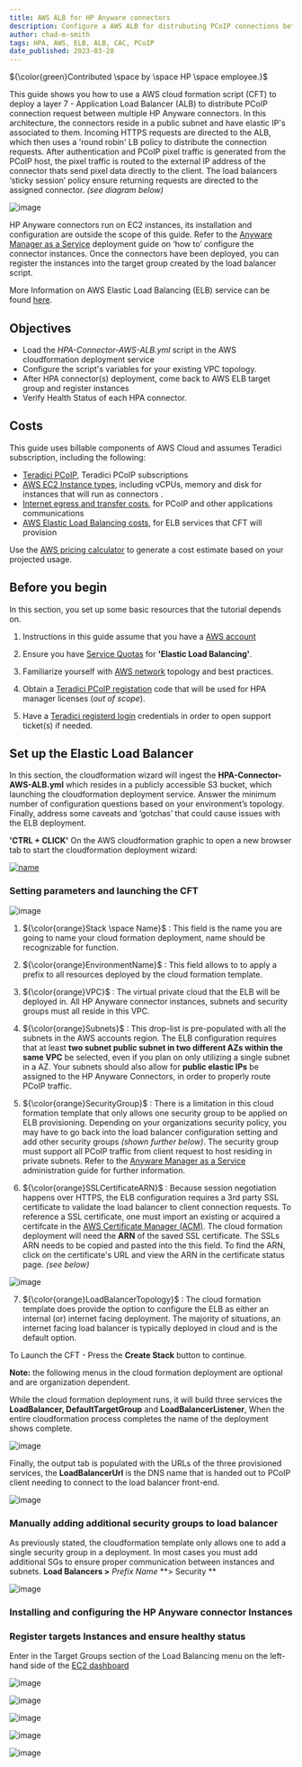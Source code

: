 ```yaml
---
title: AWS ALB for HP Anyware connectors
description: Configure a AWS ALB for distrubuting PCoIP connections between multiple HP Anyware connectors
author: chad-m-smith
tags: HPA, AWS, ELB, ALB, CAC, PCoIP
date_published: 2023-03-28
---
```


${\color{green}Contributed \space by \space HP \space employee.}$

This guide shows you how to use a AWS cloud formation script (CFT) to deploy a layer 7 - Application Load Balancer (ALB) to distribute PCoIP connection request between multiple HP Anyware connectors. In this architecture, the connectors reside in a public subnet and have elastic IP's associated to them. Incoming HTTPS requests are directed to the ALB, which then uses a 'round robin' LB policy to distribute the connection requests. After authentication and PCoIP pixel traffic is generated from the PCoIP host, the pixel traffic is routed to the external IP address of the connector thats send pixel data directly to the client. The load balancers ‘sticky session’ policy ensure returning requests are directed to the assigned connector. *(see diagram below)*

![image](https://github.com/ChadSmithTeradici/HPA-Connector-AWS-ALB/blob/main/images/AWS-ALB-topology.png)
 
HP Anyware connectors run on EC2 instances, its installation and configuration are outside the scope of this guide. Refer to the [Anyware Manager as a Service]( https://www.teradici.com/web-help/cas_manager_as_a_service/?_ga=2.105362883.1952229980.1680021434-1440526573.1672767407) deployment guide on ‘how to’ configure the connector instances. Once the connectors have been deployed, you can register the instances into the target group created by the load balancer script. 

More Information on AWS Elastic Load Balancing (ELB) service can be found [here](https://aws.amazon.com/elasticloadbalancing/).

## Objectives

+ Load the *HPA-Connector-AWS-ALB.yml* script in the AWS cloudformation deployment service
+ Configure the script's variables for your existing VPC topology.
+ After HPA connector(s) deployment, come back to AWS ELB target group and register instances
+ Verify Health Status of each HPA connector.

## Costs

This guide uses billable components of AWS Cloud and assumes Teradici subscription, including the following:

+   [Teradici PCoIP](https://connect.teradici.com/contact-us), Teradici PCoIP subscriptions
+   [AWS EC2 Instance types](https://aws.amazon.com/ec2/instance-types/), including vCPUs, memory and disk for instances that will run as connectors .
+   [Internet egress and transfer costs](https://aws.amazon.com/blogs/architecture/overview-of-data-transfer-costs-for-common-architectures/), for PCoIP and other applications communications
+   [AWS Elastic Load Balancing costs](https://aws.amazon.com/elasticloadbalancing/pricing/), for ELB services that CFT will provision

Use the [AWS pricing calculator](https://calculator.aws/#/) to generate a cost estimate based on your projected usage.

## Before you begin

In this section, you set up some basic resources that the tutorial depends on.

1. Instructions in this guide assume that you have a [AWS account](https://aws.amazon.com/free/) 

1. Ensure you have [Service Quotas](https://console.aws.amazon.com/servicequotas) for **'Elastic Load Balancing'**.

1. Familiarize yourself with [AWS network](https://docs.aws.amazon.com/vpc/latest/userguide/VPC_Networking.html) topology and best practices.

1. Obtain a [Teradici PCoIP registation](https://connect.teradici.com/contact-us) code that will be used for HPA manager licenses (*out of scope*).

1. Have a [Teradici registerd login](https://help.teradici.com/s/login/SelfRegister) credentials in order to open support ticket(s) if needed. 

## Set up the Elastic Load Balancer

In this section, the cloudformation wizard will ingest the **HPA-Connector-AWS-ALB.yml** which resides in a publicly accessible S3 bucket, which launching the cloudformation deployment service. Answer the minimum number of configuration questions based on your environment’s topology. Finally, address some caveats and ‘gotchas’ that could cause issues with the ELB deployment.

**'CTRL + CLICK'** On the AWS cloudformation graphic to open a new browser tab to start the cloudformation deployment wizard:

[![name](https://github.com/ChadSmithTeradici/HPA-Connector-AWS-ALB/blob/main/images/CFT-Button.png?raw=true)](https://console.aws.amazon.com/cloudformation/home?#/stacks/quickcreate?templateURL=https://hpagpicbucket4scripts.s3.us-west-2.amazonaws.com/HPA-Connector-AWS-ALB.yml)

### Setting parameters and launching the CFT

![image](https://github.com/ChadSmithTeradici/HPA-Connector-AWS-ALB/blob/main/images/CFT-Answers.png)

1. ${\color{orange}Stack \space Name}$ : This field is the name you are going to name your cloud formation deployment, name should be recognizable for function. 

2.	${\color{orange}EnvironmentName}$ : This field allows to to apply a prefix to all resources deployed by the cloud formation template. 

3.	${\color{orange}VPC}$ : The virtual private cloud that the ELB will be deployed in. All HP Anyware connector instances, subnets and security groups must all reside in this VPC.

4.	${\color{orange}Subnets}$ : This drop-list is pre-populated with all the subnets in the AWS accounts region. The ELB configuration requires that at least **two subnet public subnet in two different AZs within the same VPC** be selected, even if you plan on only utilizing a single subnet in a AZ. Your subnets should also allow for **public elastic IPs** be assigned to the HP Anyware Connectors, in order to properly route PCoIP traffic. 

5. ${\color{orange}SecurityGroup}$ : There is a limitation in this cloud formation template that only allows one security group to be applied on ELB provisioning. Depending on your organizations security policy, you may have to go back into the load balancer configuration setting and add other security groups *(shown further below)*. The security group must support all PCoIP traffic from client request to host residing in private subnets. Refer to the [Anyware Manager as a Service](https://www.teradici.com/web-help/cas_manager_as_a_service/reference/firewall_load_balancing/) administration guide for further information.

6. ${\color{orange}SSLCertificateARN}$ : Because session negotiation happens over HTTPS, the ELB configuration requires a  3rd party SSL certificate to validate the load balancer to client connection requests. To reference a SSL certificate, one must import an existing or acquired a certifcate in the [AWS Certificate Manager (ACM)](https://console.aws.amazon.com/acm). The cloud formation deployment will need the **ARN** of the saved SSL certificate. The SSLs ARN needs to be copied and pasted into the this field. To find the ARN, click on the certificate's URL and view the ARN in the certificate status page. *(see below)*

![image](https://github.com/ChadSmithTeradici/HPA-Connector-AWS-ALB/blob/main/images/FIND-ARN.png)

7. ${\color{orange}LoadBalancerTopology}$ : The cloud formation template does provide the option to configure the ELB as either an internal (or) internet facing deployment. The majority of situations, an internet facing load balancer is typically deployed in cloud and is the default option.

To Launch the CFT - Press the **Create Stack** button to continue.

**Note:** the following menus in the cloud formation deployment are optional and are organization dependent.

While the cloud formation deployment runs, it will build three services the **LoadBalancer, DefaultTargetGroup** and **LoadBalancerListener**, When the entire cloudformation process completes the name of the deployment shows complete. 

![image](https://github.com/ChadSmithTeradici/HPA-Connector-AWS-ALB/blob/main/images/CFT-Running.png)

Finally, the output tab is populated with the URLs of the three provisioned services, the **LoadBalancerUrl** is the DNS name that is handed out to PCoIP client needing to connect to the load balancer front-end. 

![image](https://github.com/ChadSmithTeradici/HPA-Connector-AWS-ALB/blob/main/images/CFT-Output1.png?raw=true)

### Manually adding additional security groups to load balancer

As previously stated, the cloudformation template only allows one to add a single security group in a deployment. In most cases you must add additional SGs to ensure proper communication between instances and subnets. **Load Balancers >** *Prefix Name* **> Security **

![image](https://github.com/ChadSmithTeradici/HPA-Connector-AWS-ALB/blob/main/images/ADD-SG.png)

### Installing and configuring the HP Anyware connector Instances

### Register targets Instances and ensure healthy status
Enter in the Target Groups section of the Load Balancing menu on the left-hand side of the [EC2 dashboard](https://console.aws.amazon.com/ec2)

![image](hdh)


![image](https://github.com/ChadSmithTeradici/HPA-Connector-AWS-ALB/blob/main/images/RegisterTargets.png?raw=true)

![image](https://github.com/ChadSmithTeradici/HPA-Connector-AWS-ALB/blob/main/images/IncludeASPending.png?raw=true)

![image](https://github.com/ChadSmithTeradici/HPA-Connector-AWS-ALB/blob/main/images/ReviewTargets.png?raw=true)

![image](https://github.com/ChadSmithTeradici/HPA-Connector-AWS-ALB/blob/main/images/HealthlyStatus.png?raw=true)







